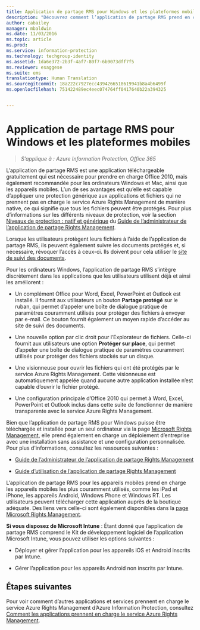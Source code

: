 ```yaml
---
title: Application de partage RMS pour Windows et les plateformes mobiles | Azure Information Protection
description: "Découvrez comment l’application de partage RMS prend en charge Azure RMS. L’application de partage RMS est une application téléchargeable gratuitement qui est nécessaire pour prendre en charge Office 2010, mais également recommandée pour les ordinateurs Windows et Mac, ainsi que les appareils mobiles."
author: cabailey
manager: mbaldwin
ms.date: 11/03/2016
ms.topic: article
ms.prod: 
ms.service: information-protection
ms.technology: techgroup-identity
ms.assetid: 1da6e372-2b3f-4af7-80f7-6b9073dff7f5
ms.reviewer: esaggese
ms.suite: ems
translationtype: Human Translation
ms.sourcegitcommit: 18a222c7927ecc4394266518619941b8a4b6499f
ms.openlocfilehash: 751422489ec4eec074764ff0417640b22a394325


---
```



# <a name="rms-sharing-application-for-windows-and-mobile-platforms"></a>Application de partage RMS pour Windows et les plateformes mobiles

>*S’applique à : Azure Information Protection, Office 365*

L’application de partage RMS est une application téléchargeable gratuitement qui est nécessaire pour prendre en charge Office 2010, mais également recommandée pour les ordinateurs Windows et Mac, ainsi que les appareils mobiles. L’un de ses avantages est qu’elle est capable d’appliquer une protection générique aux applications et fichiers qui ne prennent pas en charge le service Azure Rights Management de manière native, ce qui signifie que tous les fichiers peuvent être protégés. Pour plus d’informations sur les différents niveaux de protection, voir la section [Niveaux de protection : natif et générique](../rms-client/sharing-app-admin-guide-technical.md#levels-of-protection--native-and-generic) du [Guide de l’administrateur de l’application de partage Rights Management](../rms-client/sharing-app-admin-guide.md).

Lorsque les utilisateurs protègent leurs fichiers à l’aide de l’application de partage RMS, ils peuvent également suivre les documents protégés et, si nécessaire, révoquer l’accès à ceux-ci. Ils doivent pour cela utiliser le [site de suivi des documents](http://go.microsoft.com/fwlink/?LinkId=529562).

Pour les ordinateurs Windows, l’application de partage RMS s’intègre discrètement dans les applications que les utilisateurs utilisent déjà et ainsi les améliorent :

-   Un complément Office pour Word, Excel, PowerPoint et Outlook est installé. Il fournit aux utilisateurs un bouton **Partage protégé** sur le ruban, qui permet d’appeler une boîte de dialogue pratique de paramètres couramment utilisés pour protéger des fichiers à envoyer par e-mail. Ce bouton fournit également un moyen rapide d’accéder au site de suivi des documents.

-   Une nouvelle option par clic droit pour l’Explorateur de fichiers. Celle-ci fournit aux utilisateurs une option **Protéger sur place**, qui permet d’appeler une boîte de dialogue pratique de paramètres couramment utilisés pour protéger des fichiers stockés sur un disque.

-   Une visionneuse pour ouvrir les fichiers qui ont été protégés par le service Azure Rights Management. Cette visionneuse est automatiquement appelée quand aucune autre application installée n’est capable d’ouvrir le fichier protégé.

-   Une configuration principale d’Office 2010 qui permet à Word, Excel, PowerPoint et Outlook inclus dans cette suite de fonctionner de manière transparente avec le service Azure Rights Management.

Bien que l’application de partage RMS pour Windows puisse être téléchargée et installée pour un seul ordinateur via la page [Microsoft Rights Management](http://go.microsoft.com/fwlink/?LinkId=303970), elle prend également en charge un déploiement d’entreprise avec une installation sans assistance et une configuration personnalisée. Pour plus d'informations, consultez les ressources suivantes :

-   [Guide de l’administrateur de l’application de partage Rights Management](../rms-client/sharing-app-admin-guide.md)

-   [Guide d’utilisation de l’application de partage Rights Management](../rms-client/sharing-app-user-guide.md)

L’application de partage RMS pour les appareils mobiles prend en charge les appareils mobiles les plus couramment utilisés, comme les iPad et iPhone, les appareils Android, Windows Phone et Windows RT. Les utilisateurs peuvent télécharger cette application auprès de la boutique adéquate. Des liens vers celle-ci sont également disponibles dans la [page Microsoft Rights Management](http://go.microsoft.com/fwlink/?LinkId=303970).

**Si vous disposez de Microsoft Intune** : Étant donné que l’application de partage RMS comprend le Kit de développement logiciel de l’application Microsoft Intune, vous pouvez utiliser les options suivantes :

-   Déployer et gérer l’application pour les appareils iOS et Android inscrits par Intune.

-   Gérer l’application pour les appareils Android non inscrits par Intune.


## <a name="next-steps"></a>Étapes suivantes
Pour voir comment d’autres applications et services prennent en charge le service Azure Rights Management d’Azure Information Protection, consultez [Comment les applications prennent en charge le service Azure Rights Management](applications-support.md).




<!--HONumber=Nov16_HO1-->


